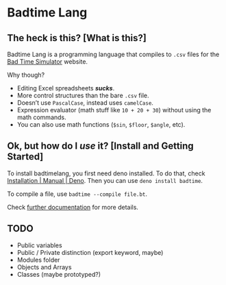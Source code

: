 # Badtime Lang

## The heck is this? [What is this?]

Badtime Lang is a programming language that compiles to `.csv` files for the
[Bad Time Simulator](http://jcw87.github.io/c2-sans-fight/) website.

Why though?

* Editing Excel spreadsheets ***sucks***.
* More control structures than the bare `.csv` file.
* Doesn’t use `PascalCase`, instead uses `camelCase`.
* Expression evaluator (math stuff like `10 + 20 + 30`) without using the math
  commands.
* You can also use math functions (`$sin`, `$floor`, `$angle`, etc).

## Ok, but how do I *use* it? \[Install and Getting Started\]

To install badtimelang, you first need deno installed. To do that, check [Installation | Manual | Deno](https://deno.land/manual@v1.36.4/getting_started/installation). Then you can use `deno install badtime`.

To compile a file, use `badtime --compile file.bt`.

Check [further documentation](docs/README.md) for more details.

## TODO

* Public variables
* Public / Private distinction (export keyword, maybe)
* Modules folder
* Objects and Arrays
* Classes (maybe prototyped?)